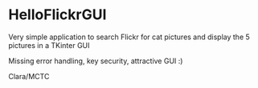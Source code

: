 # HelloFlickrGUI
Very simple application to search Flickr for cat pictures and display the 5 pictures in a TKinter GUI

Missing error handling, key security, attractive GUI :)

Clara/MCTC
